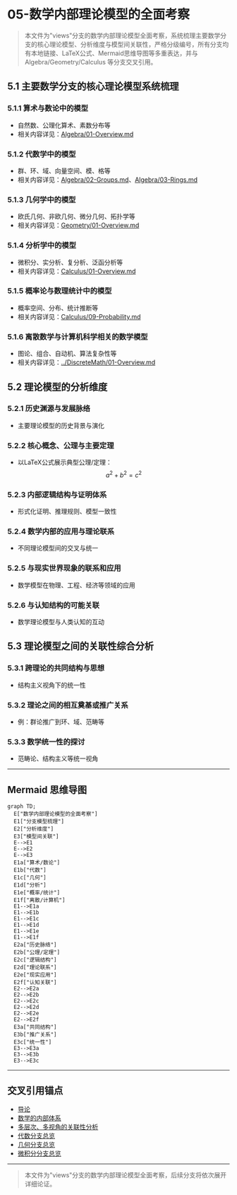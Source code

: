 # 05-数学内部理论模型的全面考察

> 本文件为"views"分支的数学内部理论模型全面考察，系统梳理主要数学分支的核心理论模型、分析维度与模型间关联性，严格分级编号，所有分支均有本地链接、LaTeX公式、Mermaid思维导图等多重表达，并与 Algebra/Geometry/Calculus 等分支交叉引用。

## 5.1 主要数学分支的核心理论模型系统梳理

### 5.1.1 算术与数论中的模型

- 自然数、公理化算术、素数分布等
- 相关内容详见：[Algebra/01-Overview.md](../Algebra/01-Overview.md)

### 5.1.2 代数学中的模型

- 群、环、域、向量空间、模、格等
- 相关内容详见：[Algebra/02-Groups.md](../Algebra/02-Groups.md)、[Algebra/03-Rings.md](../Algebra/03-Rings.md)

### 5.1.3 几何学中的模型

- 欧氏几何、非欧几何、微分几何、拓扑学等
- 相关内容详见：[Geometry/01-Overview.md](../Geometry/01-Overview.md)

### 5.1.4 分析学中的模型

- 微积分、实分析、复分析、泛函分析等
- 相关内容详见：[Calculus/01-Overview.md](../Calculus/01-Overview.md)

### 5.1.5 概率论与数理统计中的模型

- 概率空间、分布、统计推断等
- 相关内容详见：[Calculus/09-Probability.md](../Calculus/09-Probability.md)

### 5.1.6 离散数学与计算机科学相关的数学模型

- 图论、组合、自动机、算法复杂性等
- 相关内容详见：[../DiscreteMath/01-Overview.md](../DiscreteMath/01-Overview.md)

## 5.2 理论模型的分析维度

### 5.2.1 历史渊源与发展脉络

- 主要理论模型的历史背景与演化

### 5.2.2 核心概念、公理与主要定理

- 以LaTeX公式展示典型公理/定理：
  $$
  a^2 + b^2 = c^2
  $$

### 5.2.3 内部逻辑结构与证明体系

- 形式化证明、推理规则、模型一致性

### 5.2.4 数学内部的应用与理论联系

- 不同理论模型间的交叉与统一

### 5.2.5 与现实世界现象的联系和应用

- 数学模型在物理、工程、经济等领域的应用

### 5.2.6 与认知结构的可能关联

- 数学理论模型与人类认知的互动

## 5.3 理论模型之间的关联性综合分析

### 5.3.1 跨理论的共同结构与思想

- 结构主义视角下的统一性

### 5.3.2 理论之间的相互奠基或推广关系

- 例：群论推广到环、域、范畴等

### 5.3.3 数学统一性的探讨

- 范畴论、结构主义等统一视角

---

## Mermaid 思维导图

```mermaid
graph TD;
  E["数学内部理论模型的全面考察"]
  E1["分支模型梳理"]
  E2["分析维度"]
  E3["模型间关联"]
  E-->E1
  E-->E2
  E-->E3
  E1a["算术/数论"]
  E1b["代数"]
  E1c["几何"]
  E1d["分析"]
  E1e["概率/统计"]
  E1f["离散/计算机"]
  E1-->E1a
  E1-->E1b
  E1-->E1c
  E1-->E1d
  E1-->E1e
  E1-->E1f
  E2a["历史脉络"]
  E2b["公理/定理"]
  E2c["逻辑结构"]
  E2d["理论联系"]
  E2e["现实应用"]
  E2f["认知关联"]
  E2-->E2a
  E2-->E2b
  E2-->E2c
  E2-->E2d
  E2-->E2e
  E2-->E2f
  E3a["共同结构"]
  E3b["推广关系"]
  E3c["统一性"]
  E3-->E3a
  E3-->E3b
  E3-->E3c
```

---

## 交叉引用锚点

- [导论](./01-Introduction.md)
- [数学的内部体系](./02-MathematicalInternalSystem.md)
- [多层次、多视角的关联性分析](./04-MultilevelAnalysis.md)
- [代数分支总览](../Algebra/01-Overview.md)
- [几何分支总览](../Geometry/01-Overview.md)
- [微积分分支总览](../Calculus/01-Overview.md)

---

> 本文件为"views"分支的数学内部理论模型全面考察，后续分支将依次展开详细论证。
